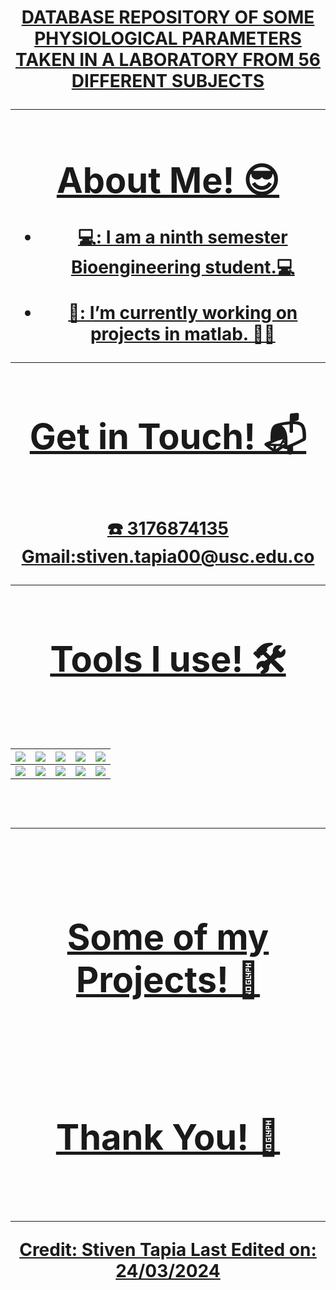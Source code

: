 <h1 align="center"> <a href=>DATABASE REPOSITORY OF SOME PHYSIOLOGICAL PARAMETERS TAKEN IN A LABORATORY FROM 56 DIFFERENT SUBJECTS                         
<hr>
<h1>About Me! 😎
</h1>
   
- 💻: I am a ninth semester Bioengineering student.💻

- 🔭: I’m currently working on projects in matlab. 🧠🤖
<hr>
<h1 align="center">Get in Touch! 📬</h1>
<Br>
   ☎️ 3176874135
   Gmail:stiven.tapia00@usc.edu.co
<hr>
<h1>Tools I use! 🛠️</h1>
<Br>
 
|![](https://img.shields.io/badge/Python-FFD43B?style=for-the-badge&logo=python&logoColor=darkgreen)|![](https://img.shields.io/badge/TensorFlow-FF6F00?style=for-the-badge&logo=TensorFlow&logoColor=white)|![](https://img.shields.io/badge/scikit_learn-F7931E?style=for-the-badge&logo=scikit-learn&logoColor=white)|![](https://img.shields.io/badge/Keras-D00000?style=for-the-badge&logo=Keras&logoColor=white)|![](https://img.shields.io/badge/Jupyter-F37626.svg?&style=for-the-badge&logo=Jupyter&logoColor=white)|
|---|---|---|---|---|
|![](https://img.shields.io/badge/conda-342B029.svg?&style=for-the-badge&logo=anaconda&logoColor=white)|![](https://img.shields.io/badge/Pandas-2C2D72?style=for-the-badge&logo=pandas&logoColor=white)|![](https://img.shields.io/badge/Numpy-777BB4?style=for-the-badge&logo=numpy&logoColor=white)|![](https://img.shields.io/badge/Plotly-239120?style=for-the-badge&logo=plotly&logoColor=white)|![](https://img.shields.io/badge/And%20More!-yellow?style=for-the-badge)|
  

<Br>
<hr>
<Br>
<h1>Some of my Projects! 🎨</h1>
<Br>
<Br>
<h1>Thank You! 🤵 </h1>
<Br>

------

Credit: Stiven Tapia
Last Edited on: 24/03/2024
